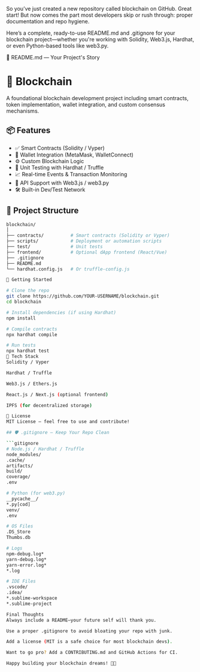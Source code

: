 So you’ve just created a new repository called blockchain on GitHub. Great start! But now comes the part most developers skip or rush through: proper documentation and repo hygiene.

Here’s a complete, ready-to-use README.md and .gitignore for your blockchain project—whether you're working with Solidity, Web3.js, Hardhat, or even Python-based tools like web3.py.

📘 README.md — Your Project's Story
# 🚀 Blockchain

A foundational blockchain development project including smart contracts, token implementation, wallet integration, and custom consensus mechanisms.

## 📦 Features

- ✅ Smart Contracts (Solidity / Vyper)
- 🔐 Wallet Integration (MetaMask, WalletConnect)
- ⚙️ Custom Blockchain Logic
- 🧪 Unit Testing with Hardhat / Truffle
- 📈 Real-time Events & Transaction Monitoring
- 📡 API Support with Web3.js / web3.py
- 🛠 Built-in Dev/Test Network

## 📁 Project Structure

```bash
blockchain/
│
├── contracts/          # Smart contracts (Solidity or Vyper)
├── scripts/            # Deployment or automation scripts
├── test/               # Unit tests
├── frontend/           # Optional dApp frontend (React/Vue)
├── .gitignore
├── README.md
└── hardhat.config.js   # Or truffle-config.js

🚀 Getting Started

# Clone the repo
git clone https://github.com/YOUR-USERNAME/blockchain.git
cd blockchain

# Install dependencies (if using Hardhat)
npm install

# Compile contracts
npx hardhat compile

# Run tests
npx hardhat test
🧠 Tech Stack
Solidity / Vyper

Hardhat / Truffle

Web3.js / Ethers.js

React.js / Next.js (optional frontend)

IPFS (for decentralized storage)

📄 License
MIT License — feel free to use and contribute!

## 🛡️ .gitignore — Keep Your Repo Clean

```gitignore
# Node.js / Hardhat / Truffle
node_modules/
.cache/
artifacts/
build/
coverage/
.env

# Python (for web3.py)
__pycache__/
*.py[cod]
venv/
.env

# OS Files
.DS_Store
Thumbs.db

# Logs
npm-debug.log*
yarn-debug.log*
yarn-error.log*
*.log

# IDE Files
.vscode/
.idea/
*.sublime-workspace
*.sublime-project

Final Thoughts 
Always include a README—your future self will thank you.

Use a proper .gitignore to avoid bloating your repo with junk.

Add a license (MIT is a safe choice for most blockchain devs).

Want to go pro? Add a CONTRIBUTING.md and GitHub Actions for CI.

Happy building your blockchain dreams! 🔗✨

